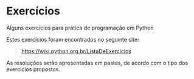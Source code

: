 # Exercícios
Alguns exercícios para prática de programação em Python

Estes exercícios foram encontrados no seguinte site:
> https://wiki.python.org.br/ListaDeExercicios

As resoluções serão apresentadas em pastas, de acordo com o tipo dos exercícios propostos.
